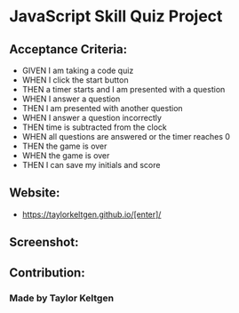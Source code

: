 # JavaScript Skill Quiz Project

## Acceptance Criteria:

- GIVEN I am taking a code quiz
- WHEN I click the start button
- THEN a timer starts and I am presented with a question
- WHEN I answer a question
- THEN I am presented with another question
- WHEN I answer a question incorrectly
- THEN time is subtracted from the clock
- WHEN all questions are answered or the timer reaches 0
- THEN the game is over
- WHEN the game is over
- THEN I can save my initials and score

## Website:

- https://taylorkeltgen.github.io/[enter]/

## Screenshot:

## Contribution:

### Made by Taylor Keltgen

